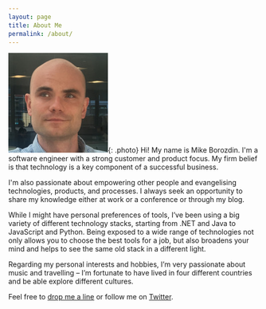 ```yaml
---
layout: page
title: About Me
permalink: /about/
---
```

![Mike Borozdin](/images/about/photo.jpeg){: .photo}
Hi! My name is Mike Borozdin. I'm a software engineer with a strong customer and product focus. My firm belief is that technology is a key component of a successful business. 

I'm also passionate about empowering other people and evangelising technologies, products, and processes. I always seek an opportunity to share my knowledge either at work or a conference or through my blog.

While I might have personal preferences of tools, I’ve been using a big variety of different technology stacks, starting from .NET and Java to JavaScript and Python. Being exposed to a wide range of technologies not only allows you to choose the best tools for a job, but also broadens your mind and helps to see the same old stack in a different light.

Regarding my personal interests and hobbies, I’m very passionate about music and travelling – I’m fortunate to have lived in four different countries and be able explore different cultures.

Feel free to [drop me a line](mailto:mike.borozdin@gmail.com) or follow me on [Twitter](http://www.twitter.com/mikeborozdin).


